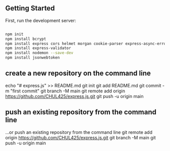 ## Getting Started

First, run the development server:

```bash

npm init
npm install bcrypt
npm install express cors helmet morgan cookie-parser express-async-errors
npm install express-validator
npm install nodemon --save-dev
npm install jsonwebtoken

```

## create a new repository on the command line
echo "# express.js" >> README.md
git init
git add README.md
git commit -m "first commit"
git branch -M main
git remote add origin https://github.com/CHUL425/express.js.git
git push -u origin main

## push an existing repository from the command line
…or push an existing repository from the command line
git remote add origin https://github.com/CHUL425/express.js.git
git branch -M main
git push -u origin main
